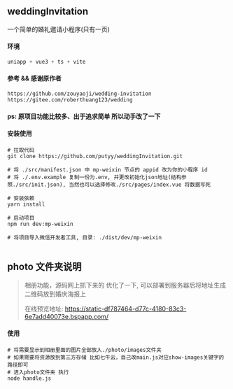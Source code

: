 ## weddingInvitation
一个简单的婚礼邀请小程序(只有一页)

#### 环境
```js
uniapp + vue3 + ts + vite
```

#### 参考 && 感谢原作者
```angular2html
https://github.com/zouyaoji/wedding-invitation
https://gitee.com/roberthuang123/wedding
```

#### ps: 原项目功能比较多、出于追求简单 所以动手改了一下

#### 安装使用
```shell
# 拉取代码
git clone https://github.com/putyy/weddingInvitation.git 

# 将 ./src/manifest.json 中 mp-weixin 节点的 appid 改为你的小程序 id
# 将 ./.env.example 复制一份为.env, 并更改初始化json地址(结构参照./src/init.json), 当然也可以选择修改./src/pages/index.vue 将数据写死

# 安装依赖
yarn install

# 启动项目
npm run dev:mp-weixin

# 将项目导入微信开发者工具, 目录: ./dist/dev/mp-weixin


```

## photo 文件夹说明

> 相册功能，源码网上抓下来的 优化了一下, 可以部署到服务器后将地址生成二维码放到婚庆海报上
> 
> 在线预览地址: https://static-df787464-d77c-4180-83c3-6e7add40073e.bspapp.com/

#### 使用
```shell
# 将需要显示到相册里面的图片全部放入./photo/images文件夹
# 如果需要将资源放到第三方存储 比如七牛云，自己改main.js对应show-images关键字的路径即可
# 进入photo文件夹 执行 
node handle.js
```

